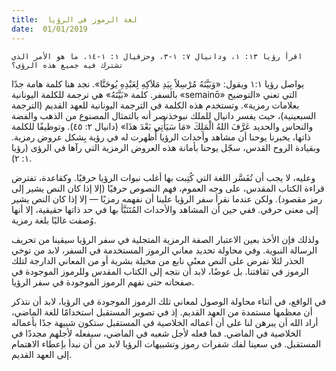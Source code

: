 ```yaml
---
title:  لغة الرموز في الرؤيا
date:  01/01/2019
---
```


`اقرأ رؤيا ١٣: ١، ودانيال ٧: ١-٣، وحزقيال ١: ١-١٤. ما هو الأمر الذي تشترك فيه جميع هذه الرؤى؟`

يواصل رؤيا ١:١ ويقول: «وَبَيَّنَهُ مُرْسِلاً بِيَدِ مَلاَكِهِ لِعَبْدِهِ يُوحَنَّا». نجد هنا كلمة هامة جدًا بالسفر. كلمة «بَيَّنَهُ» هي ترجمة للكلمة اليونانية «semainō» التي تعني «التوضيح بعلامات رمزية». وتستخدم هذه الكلمة في الترجمة اليونانية للعهد القديم (الترجمة السبعينية)، حيث يفسر دانيال للملك نبوخذنصر أنه بالتمثال المصنوع من الذهب والفضة والنحاس والحديد عَرَّفَ اللهُ الْمَلِكَ «مَا سَيَأْتِي بَعْدَ هذَا» (دانيال ٢: ٤٥). وتوظيفًا للكلمة ذاتها، يخبرنا يوحنا أن مشاهد وأحداث الرؤيا أُظهرت له في رؤية بِشكل عروض رمزية. وبقيادة الروح القدس، سجّل يوحنا بأمانة هذه العروض الرمزية التي رآها في الرؤى (رؤيا ١: ٢).

وعليه، لا يجب أن تُفَسَّر اللغة التي كُتِبت بها أغلب نبوات الرؤيا حرفيًا. وكقاعدة، تفترض قراءة الكتاب المقدس، على وجه العموم، فهم النصوص حرفيًا (إلا إذا كان النص يشير إلى رمز مقصود). ولكن عندما نقرأ سفر الرؤيا علينا أن نفهمه رمزيًا — إلا إذا كان النص يشير إلى معنى حرفي. ففي حين أن المشاهد والأحداث المُتَنَبَّأ بها في حد ذاتها حقيقية، إلا أنها وُصفت غالبًا بلغة رمزية.

ولذلك فإن الأخذ بعين الاعتبار الصفة الرمزية المتجلية في سفر الرؤيا سيقينا من تحريف الرسالة النبوية. وفي محاولة تحديد معاني الرموز المستخدمة في السفر، لابد من توخي الحذر لئلا نفرض على النص معنًى نابع من مخيلة بشرية أو من المعاني الدارجة لتلك الرموز في ثقافتنا. بل عوضًا، لابد أن نتجه إلى الكتاب المقدس وللرموز الموجودة في صفحاته حتى نفهم الرموز الموجودة في سفر الرؤيا.

في الواقع، في أثناء محاولة الوصول لمعاني تلك الرموز الموجودة في الرؤيا، لابد أن نتذكر أن معظمها مستمدة من العهد القديم. إذ في تصوير المستقبل استخدامًا للغة الماضي، أراد الله أن يبرهن لنا على أن أعماله الخلاصية في المستقبل ستكون شبيهة جدًا بأعماله الخلاصية في الماضي. فما فعله لأجل شعبه في الماضي، سيفعله لأجلهم مجددًا في المستقبل. في سعينا لفك شفرات رموز وتشبيهات الرؤيا لابد من أن نبدأ بإعطاء الاهتمام إلى العهد القديم.